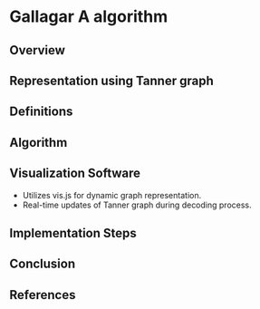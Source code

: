 # Gallagar A algorithm

## Overview



## Representation using Tanner graph 



## Definitions


## Algorithm



## Visualization Software

- Utilizes vis.js for dynamic graph representation.
- Real-time updates of Tanner graph during decoding process.

## Implementation Steps






## Conclusion



## References

